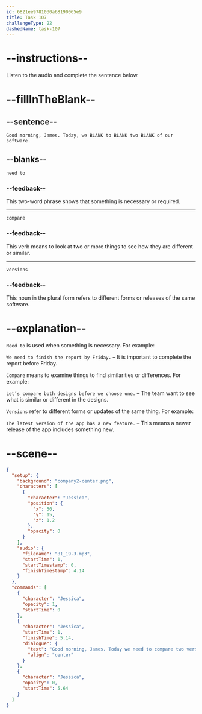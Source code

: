 ```yaml
---
id: 6821ee9781030a68190065e9
title: Task 107
challengeType: 22
dashedName: task-107
---
```


<!-- (Audio) Jessica: Good morning, James. Today, we need to compare two versions of our software. -->

# --instructions--

Listen to the audio and complete the sentence below.

# --fillInTheBlank--

## --sentence--

`Good morning, James. Today, we BLANK to BLANK two BLANK of our software.`

## --blanks--

`need to`

### --feedback--

This two-word phrase shows that something is necessary or required.

---

`compare`

### --feedback--

This verb means to look at two or more things to see how they are different or similar.

---

`versions`

### --feedback--

This noun in the plural form refers to different forms or releases of the same software.

# --explanation--

`Need to` is used when something is necessary. For example:  

`We need to finish the report by Friday.` – It is important to complete the report before Friday.

`Compare` means to examine things to find similarities or differences. For example:  

`Let’s compare both designs before we choose one.` – The team want to see what is similar or different in the designs.

`Versions` refer to different forms or updates of the same thing. For example:  

`The latest version of the app has a new feature.` – This means a newer release of the app includes something new.

# --scene--

```json
{
  "setup": {
    "background": "company2-center.png",
    "characters": [
      {
        "character": "Jessica",
        "position": {
          "x": 50,
          "y": 15,
          "z": 1.2
        },
        "opacity": 0
      }
    ],
    "audio": {
      "filename": "B1_19-3.mp3",
      "startTime": 1,
      "startTimestamp": 0,
      "finishTimestamp": 4.14
    }
  },
  "commands": [
    {
      "character": "Jessica",
      "opacity": 1,
      "startTime": 0
    },
    {
      "character": "Jessica",
      "startTime": 1,
      "finishTime": 5.14,
      "dialogue": {
        "text": "Good morning, James. Today we need to compare two versions of our software.",
        "align": "center"
      }
    },
    {
      "character": "Jessica",
      "opacity": 0,
      "startTime": 5.64
    }
  ]
}
```
